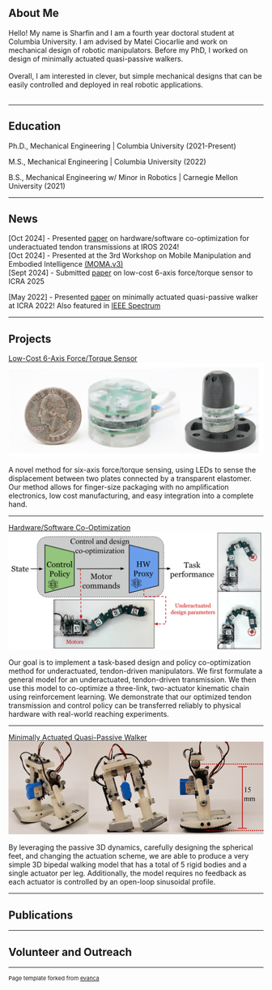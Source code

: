 ## About Me

Hello! My name is Sharfin and I am a fourth year doctoral student at Columbia University. I am advised by Matei Ciocarlie and work on mechanical design of robotic manipulators. Before my PhD, I worked on design of minimally actuated quasi-passive walkers.
<br><br/>
Overall, I am interested in clever, but simple mechanical designs that can be easily controlled and deployed in real robotic applications. 
<br><br/>

---
## Education
<p> Ph.D., Mechanical Engineering | Columbia University (2021-Present) </p>
<p> M.S., Mechanical Engineering | Columbia University (2022) </p>
<p> B.S., Mechanical Engineering w/ Minor in Robotics | Carnegie Mellon University (2021) </p>

---

## News

[Oct 2024] - Presented <a href="https://arxiv.org/abs/2405.14566">paper</a> on hardware/software co-optimization for underactuated tendon transmissions at IROS 2024!<br/>
[Oct 2024] - Presented at the 3rd Workshop on Mobile Manipulation and Embodied Intelligence <a href="https://mobile-manipulation.net/events/moma-iros24/">(MOMA.v3)</a><br/>
[Sept 2024] - Submitted <a href="https://arxiv.org/abs/2410.03481">paper</a> on low-cost 6-axis force/torque sensor to ICRA 2025<br/>

[May 2022] - Presented <a href="https://ieeexplore.ieee.org/document/9812053">paper</a> on minimally actuated quasi-passive walker at ICRA 2022! Also featured in <a href="https://spectrum.ieee.org/a-first-small-step-towards-a-lego-sized-humanoid-robot">IEEE Spectrum</a><br/>

---
## Projects

[Low-Cost 6-Axis Force/Torque Sensor](https://arxiv.org/abs/2410.03481)
<img src="images/eyecandy.png?raw=true"/>

A novel method for six-axis force/torque sensing, using LEDs to sense the displacement between two plates connected by a transparent elastomer. Our method allows for finger-size packaging with no amplification electronics, low cost manufacturing, and easy integration into a complete hand. 


---
[Hardware/Software Co-Optimization](https://roamlab.github.io/tentamorph/)
<img src="images/eye-candy_co.png?raw=true"/>

Our goal is to implement a task-based design and policy co-optimization method for underactuated, tendon-driven manipulators. We first formulate a general model for an underactuated, tendon-driven transmission. We then use this model to co-optimize a three-link, two-actuator kinematic chain using reinforcement learning. We demonstrate that our optimized tendon transmission and control policy can be transferred reliably to physical hardware with real-world reaching experiments.

---
[Minimally Actuated Quasi-Passive Walker](https://www.youtube.com/watch?v=kECAdJEaJlk)
<img src="images/9812053-fig-1-source-large.gif?raw=true"/>

By leveraging the passive 3D dynamics, carefully designing the spherical feet, and changing the actuation scheme, we are able to produce a very simple 3D bipedal walking model that has a total of 5 rigid bodies and a single actuator per leg. Additionally, the model requires no feedback as each actuator is controlled by an open-loop sinusoidal profile.

---

## Publications



---

## Volunteer and Outreach



---
<p style="font-size:11px">Page template forked from <a href="https://github.com/evanca/quick-portfolio">evanca</a></p>
<!-- Remove above link if you don't want to attibute -->
